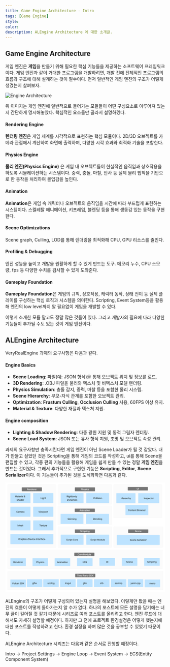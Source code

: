 ```yaml
---
title: Game Engine Architecture - Intro
tags: [Game Engine]
style: 
color: 
description: ALEngine Architecture 에 대한 소개글.
---
```


## Game Engine Architecture
게임 엔진은 **게임**을 만들기 위해 필요한 핵심 기능들을 제공하는 소프트웨어 프레임워크이다. 게임 엔진과 같이 거대한 프로그램을 개발하려면, 개발 전에 전체적인 프로그램의 흐름과 구조에 대해 설계하는 것이 필수이다. 먼저 일반적인 게임 엔진의 구조가 어떻게 생겼는지 살펴보자.

![Engine Architecture](https://hightalestudios.com/wordpress/wp-content/uploads/2017/03/jaKUP.png)

위 이미지는 게임 엔진에 일반적으로 들어가는 모듈들이 어떤 구성요소로 이루어져 있는지 간단하게 명시해놓았다. 핵심적인 요소들만 골라서 설명하겠다.


#### Rendering Engine
**렌더링 엔진**은 게임 세계를 시각적으로 표현하는 핵심 모듈이다. 2D/3D 오브젝트를 카메라 관점에서 계산하여 화면에 출력하며, 다양한 시각 효과와 최적화 기술을 포함한다.

#### Physics Engine
**물리 엔진(Physics Engine)** 은 게임 내 오브젝트들이 현실적인 움직임과 상호작용을 하도록 시뮬레이션하는 시스템이다. 중력, 충돌, 마찰, 반사 등 실제 물리 법칙을 기반으로 한 동작을 처리하여 몰입감을 높인다.

#### Animation
**Animation**은 게임 속 캐릭터나 오브젝트의 움직임을 시간에 따라 부드럽게 표현하는 시스템이다. 스켈레탈 애니메이션, 키프레임, 블렌딩 등을 통해 생동감 있는 동작을 구현한다.

#### Scene Optimizations
Scene graph, Culling, LOD를 통해 렌더링을 최적화해 CPU, GPU 리소스를 줄인다. 

#### Profiling & Debugging
엔진 성능을 높이고 개발을 원활하게 할 수 있게 만드는 도구. 메모리 누수, CPU 소모량, fps 등 다양한 수치를 검사할 수 있게 도와준다. 

#### Gameplay Foundation
**Gameplay Foundation**은 게임의 규칙, 상호작용, 캐릭터 동작, 상태 전이 등 실제 플레이를 구성하는 핵심 로직과 시스템을 의미한다. Scripting, Event System등을 활용해 엔진의 low level까지 알 필요없이 게임을 개발할 수 있다.


이렇게 소개한 모듈 말고도 정말 많은 것들이 있다. 그리고 개발자의 필요에 다라 다양한 기능들이 추가될 수도 있는 것이 게임 엔진이다. 

## ALEngine Architecture
VeryRealEngine 과제의 요구사항은 다음과 같다.

#### **Engine Basics**

- **Scene Loading**: 파일(예: JSON 형식)을 통해 오브젝트 위치 및 정보를 로드.
- **3D Rendering**: .OBJ 파일을 불러와 텍스처 및 비텍스처 모델 렌더링.
- **Physics Simulation**: 충돌 감지, 중력, 마찰 등을 포함한 물리 시스템.
- **Scene Hierarchy**: 부모-자식 관계를 포함한 오브젝트 관리.
- **Optimization**: **Frustum Culling**, **Occlusion Culling** 사용, 60FPS 이상 유지.
- **Material & Texture**: 다양한 재질과 텍스처 지원.

#### **Engine composition**

- **Lighting & Shadow Rendering**: 다중 광원 지원 및 동적 그림자 렌더링.
- **Scene Load System**: JSON 또는 유사 형식 지원, 조명 및 오브젝트 속성 관리.

과제의 요구사항만 충족시킨다면 게임 엔진이 아닌 Scene Loader가 될 것 같았다. 내가 만들고 싶었던 것은 Scripting을 통해 게임의 코드를 작성하고, ui를 통해 Scene을 편집할 수 있고, 각종 편의 기능들을 활용해 게임을 쉽게 만들 수 있는 정말 **게임 엔진**을 만드는 것이었다. 그래서 추가적으로 구현한 기능은 **Scripting**, **Editor**, **Scene Serializer**이다. 이 기능들이 추가된 것을 도식화하면 다음과 같다. 

![ALEngine Architecture](https://github.com/Very-Real-Engine/ALEngine/raw/main/docs/images/EngineArchitecture.png)


ALEngine의 구조가 어떻게 구성되어 있는지 설명을 해보았다. 이렇게만 봤을 때는 엔진의 흐름이 어떻게 돌아가는지 알 수가 없다. 하나의 포스트에 모든 설명을 담기에는 너무 글이 길어질 것 같기 때문에 시리즈로 여러 포스트를 올리려고 한다. 엔진 루프에 대해서도 자세히 설명할 예정이다. 하지만 그 전에 프로젝트 환경설정은 어떻게 했는지에 대한 포스트를 작성하려고 한다. 환경 설정을 하며 많은 것을 공부할 수 있었기 때문이다.

ALEngine Architecture 시리즈는 다음과 같은 순서로 진행할 예정이다. 

Intro -> Project Settings -> Engine Loop -> Event System -> ECS(Entity Component System)